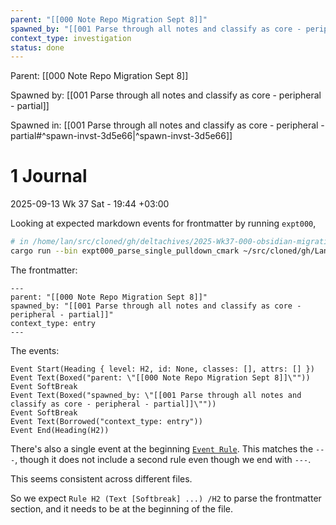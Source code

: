 ```yaml
---
parent: "[[000 Note Repo Migration Sept 8]]"
spawned_by: "[[001 Parse through all notes and classify as core - peripheral - partial]]"
context_type: investigation
status: done
---
```


Parent: [[000 Note Repo Migration Sept 8]]

Spawned by: [[001 Parse through all notes and classify as core - peripheral - partial]] 

Spawned in: [[001 Parse through all notes and classify as core - peripheral - partial#^spawn-invst-3d5e66|^spawn-invst-3d5e66]]

# 1 Journal

2025-09-13 Wk 37 Sat - 19:44 +03:00

Looking at expected markdown events for frontmatter by running `expt000`,

```sh
# in /home/lan/src/cloned/gh/deltachives/2025-Wk37-000-obsidian-migration
cargo run --bin expt000_parse_single_pulldown_cmark ~/src/cloned/gh/LanHikari22/lan-setup-notes/lan/tasks/2025/000\ Note\ Repo\ Migration\ Sept\ 8/entries/000\ Break\ down\ lan-exp-scripts\ into\ an\ org.md | less
```

The frontmatter:

```
---
parent: "[[000 Note Repo Migration Sept 8]]"
spawned_by: "[[001 Parse through all notes and classify as core - peripheral - partial]]"
context_type: entry
---
```

The events:

```
Event Start(Heading { level: H2, id: None, classes: [], attrs: [] })
Event Text(Boxed("parent: \"[[000 Note Repo Migration Sept 8]]\""))
Event SoftBreak
Event Text(Boxed("spawned_by: \"[[001 Parse through all notes and classify as core - peripheral - partial]]\""))
Event SoftBreak
Event Text(Borrowed("context_type: entry"))
Event End(Heading(H2))
```

There's also a single event at the beginning [`Event Rule`](https://docs.rs/pulldown-cmark/latest/pulldown_cmark/enum.Event.html#variant.Rule). This matches the `---`, though it does not include a second rule even though we end with `---`.

This seems consistent across different files.

So we expect `Rule H2 (Text [Softbreak] ...) /H2` to parse the frontmatter section, and it needs to be at the beginning of the file.
